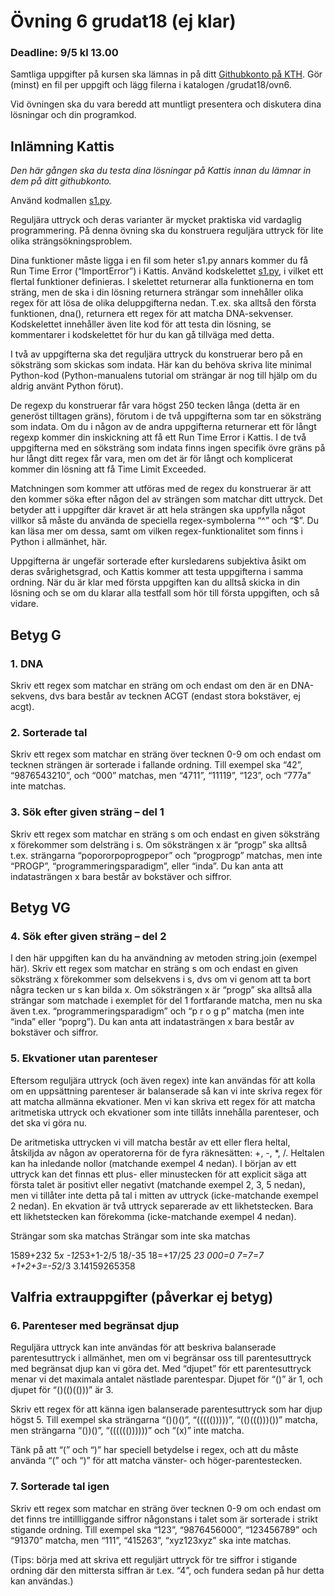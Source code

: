 # Övning 6 grudat18 (ej klar)
### Deadline: 9/5 kl 13.00

Samtliga uppgifter på kursen ska lämnas in på ditt [Githubkonto på KTH](https://gits-15.sys.kth.se/grudat18).
Gör (minst) en fil per uppgift och lägg filerna i katalogen /grudat18/ovn6.

Vid övningen ska du vara beredd att muntligt presentera och diskutera
dina lösningar och din programkod.

## Inlämning Kattis

*Den här gången ska du testa dina lösningar på Kattis innan du lämnar in dem på ditt githubkonto.*

Använd kodmallen [s1.py](s1.py).

Reguljära uttryck och deras varianter är mycket praktiska vid vardaglig programmering. På denna övning
ska du konstruera reguljära uttryck för lite olika strängsökningsproblem.

Dina funktioner måste ligga i en fil som heter s1.py annars kommer du få Run Time Error (“ImportError”) i Kattis.
Använd kodskelettet [s1.py](s1.py), i vilket ett flertal funktioner definieras. I skelettet returnerar
alla funktionerna en tom sträng, men de ska i din lösning returnera strängar som innehåller olika
regex för att lösa de olika deluppgifterna nedan. T.ex. ska alltså den första funktionen, dna(), returnera
ett regex för att matcha DNA-sekvenser. Kodskelettet innehåller även lite kod för att testa din lösning,
se kommentarer i kodskelettet för hur du kan gå tillväga med detta.

I två av uppgifterna ska det reguljära uttryck du konstruerar bero på en söksträng som skickas som
indata. Här kan du behöva skriva lite minimal Python-kod (Python-manualens tutorial om strängar är
nog till hjälp om du aldrig använt Python förut).

De regexp du konstruerar får vara högst 250 tecken långa (detta är en generöst tilltagen gräns), förutom
i de två uppgifterna som tar en söksträng som indata. Om du i någon av de andra uppgifterna returnerar
ett för långt regexp kommer din inskickning att få ett Run Time Error i Kattis. I de två uppgifterna med
en söksträng som indata finns ingen specifik övre gräns på hur långt ditt regex får vara, men om det är
för långt och komplicerat kommer din lösning att få Time Limit Exceeded.

Matchningen som kommer att utföras med de regex du konstruerar är att den kommer söka efter någon
del av strängen som matchar ditt uttryck. Det betyder att i uppgifter där kravet är att hela strängen ska
uppfylla något villkor så måste du använda de speciella regex-symbolerna “^” och “$”. Du kan läsa mer
om dessa, samt om vilken regex-funktionalitet som finns i Python i allmänhet, här.

Uppgifterna är ungefär sorterade efter kursledarens subjektiva åsikt om deras svårighetsgrad, och Kattis
kommer att testa uppgifterna i samma ordning. När du är klar med första uppgiften kan du alltså skicka
in din lösning och se om du klarar alla testfall som hör till första uppgiften, och så vidare.

## Betyg G

### 1. DNA

Skriv ett regex som matchar en sträng om och endast om den är en DNA-sekvens, dvs bara består
av tecknen ACGT (endast stora bokstäver, ej acgt).

### 2. Sorterade tal

Skriv ett regex som matchar en sträng över tecknen 0-9 om och endast om tecknen strängen
är sorterade i fallande ordning. Till exempel ska “42”, “9876543210”, och “000” matchas, men
“4711”, “11119”, “123”, och “777a” inte matchas.

### 3. Sök efter given sträng – del 1

Skriv ett regex som matchar en sträng s om och endast en given söksträng x förekommer som
delsträng i s. Om söksträngen x är “progp” ska alltså t.ex. strängarna “popororpoprogpepor” och
“progprogp” matchas, men inte “PROGP”, “programmeringsparadigm”, eller “inda”. Du kan anta
att indatasträngen x bara består av bokstäver och siffror.


## Betyg VG

### 4. Sök efter given sträng – del 2

I den här uppgiften kan du ha användning av metoden string.join (exempel här).
Skriv ett regex som matchar en sträng s om och endast en given söksträng x förekommer som
delsekvens i s, dvs om vi genom att ta bort några tecken ur s kan bilda x. Om söksträngen x är
“progp” ska alltså alla strängar som matchade i exemplet för del 1 fortfarande matcha, men nu ska
även t.ex. “programmeringsparadigm” och “p r o g p” matcha (men inte “inda” eller “poprg”). Du
kan anta att indatasträngen x bara består av bokstäver och siffror.

### 5. Ekvationer utan parenteser

Eftersom reguljära uttryck (och även regex) inte kan användas för att kolla om en uppsättning
parenteser är balanserade så kan vi inte skriva regex för att matcha allmänna ekvationer. Men vi
kan skriva ett regex för att matcha aritmetiska uttryck och ekvationer som inte tillåts innehålla
parenteser, och det ska vi göra nu.

De aritmetiska uttrycken vi vill matcha består av ett eller flera heltal, åtskiljda av någon av operatorerna
för de fyra räknesätten: +, -, *, /. Heltalen kan ha inledande nollor (matchande exempel
4 nedan). I början av ett uttryck kan det finnas ett plus- eller minustecken för att explicit säga att
första talet är positivt eller negativt (matchande exempel 2, 3, 5 nedan), men vi tillåter inte detta på
tal i mitten av uttryck (icke-matchande exempel 2 nedan). En ekvation är två uttryck separerade
av ett likhetstecken. Bara ett likhetstecken kan förekomma (icke-matchande exempel 4 nedan).

  Strängar som ska matchas    Strängar som inte ska matchas

  1589+232                    5*x
  -12*53+1-2/5                18/-35
  18=+17/25                   *23
  000=0                       7=7=7
  +1+2+3=-5*2/3               3.14159265358

## Valfria extrauppgifter (påverkar ej betyg)

### 6. Parenteser med begränsat djup

Reguljära uttryck kan inte användas för att beskriva balanserade parentesuttryck i allmänhet, men
om vi begränsar oss till parentesuttryck med begränsat djup kan vi göra det. Med “djupet” för
ett parentesuttryck menar vi det maximala antalet nästlade parentespar. Djupet för “()” är 1, och
djupet för “()(()(()))” är 3.

Skriv ett regex för att känna igen balanserade parentesuttryck som har djup högst 5. Till exempel
ska strängarna “()()()”, “((((()))))”, “(()((()))())” matcha, men strängarna “())()”, “(((((())))))” och
“(x)” inte matcha.

Tänk på att “(” och “)” har speciell betydelse i regex, och att du måste använda “\(” och “\)” för
att matcha vänster- och höger-parentestecken.

### 7. Sorterade tal igen

Skriv ett regex som matchar en sträng över tecknen 0-9 om och endast om det finns tre intillliggande
siffror någonstans i talet som är sorterade i strikt stigande ordning. Till exempel ska
“123”, “9876456000”, “123456789” och “91370” matcha, men “111”, “415263”, “xyz123xyz” ska inte matchas.

(Tips: börja med att skriva ett reguljärt uttryck för tre siffror i stigande ordning där den mittersta
siffran är t.ex. “4”, och fundera sedan på hur detta kan användas.)

